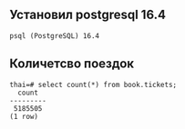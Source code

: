 ## Установил postgresql 16.4
```
psql (PostgreSQL) 16.4
```
## Количетсво поездок
```
thai=# select count(*) from book.tickets;
  count  
---------
 5185505
(1 row)
```
